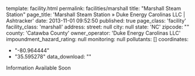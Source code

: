 template: facility.html
permalink: facilities/marshall
title: "Marshall Steam Station"
page_title: 'Marshall Steam Station &raquo; Duke Energy Carolinas LLC | Ashtracker'
date: 2013-11-01 09:52:50
published: true
page_class: 'facility'
facility_class: 'marshall'
address: 
  street: null
  city: null
  state: 'NC'
  zipcode: ""
  county: 'Catawba County'
owner_operator: 'Duke Energy Carolinas LLC'
impoundment_hazard_rating: null
monitoring: null
pollutants: []
coordinates: 
  - "-80.964444"
  - "35.595278"
data_download: ""

Information Available Soon
